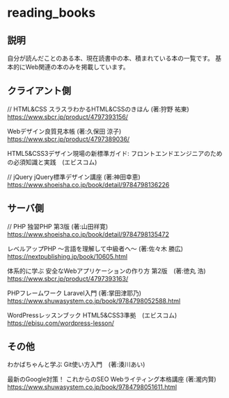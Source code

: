 reading_books
====

## 説明
自分が読んだことのある本、現在読書中の本、積まれている本の一覧です。
基本的にWeb関連の本のみを掲載しています。


## クライアント側
// HTML&CSS
スラスラわかるHTML&CSSのきほん (著:狩野 祐東)
https://www.sbcr.jp/product/4797393156/

Webデザイン良質見本帳 (著:久保田 涼子)
https://www.sbcr.jp/product/4797389036/

HTML5&CSS3デザイン現場の新標準ガイド: フロントエンドエンジニアのための必須知識と実践　(エビスコム)


// jQuery
jQuery標準デザイン講座 (著:神田幸恵)
https://www.shoeisha.co.jp/book/detail/9784798136226



## サーバ側
// PHP
独習PHP 第3版 (著:山田祥寛)
https://www.shoeisha.co.jp/book/detail/9784798135472

レベルアップPHP ～言語を理解して中級者へ～ (著:佐々木 勝広)
https://nextpublishing.jp/book/10605.html

体系的に学ぶ 安全なWebアプリケーションの作り方 第2版　(著:徳丸 浩)
https://www.sbcr.jp/product/4797393163/

PHPフレームワーク Laravel入門 (著:掌田津耶乃)
https://www.shuwasystem.co.jp/book/9784798052588.html

WordPressレッスンブック HTML5&CSS3準拠　(エビスコム)
https://ebisu.com/wordpress-lesson/



## その他
わかばちゃんと学ぶ Git使い方入門　(著:湊川あい)

最新のGoogle対策！ これからのSEO Webライティング本格講座 (著:瀧内賢)
https://www.shuwasystem.co.jp/book/9784798051611.html
